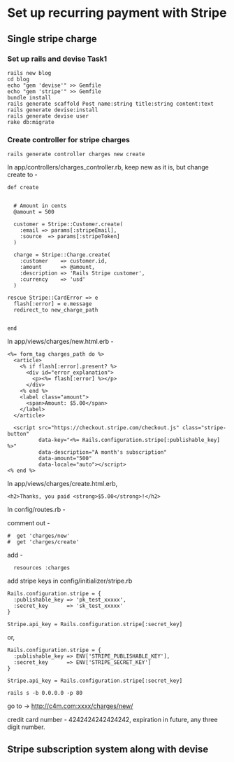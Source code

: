 # Set up recurring payment with Stripe


## Single stripe charge


### Set up rails and devise Task1

~~~~~~
rails new blog
cd blog
echo "gem 'devise'" >> Gemfile
echo "gem 'stripe'" >> Gemfile
bundle install
rails generate scaffold Post name:string title:string content:text
rails generate devise:install
rails generate devise user
rake db:migrate
~~~~~~

###  Create controller for stripe charges

~~~~~~
rails generate controller charges new create
~~~~~~

In app/controllers/charges_controller.rb,
keep new as it is, but change create to -

~~~~~~
def create


  # Amount in cents
  @amount = 500

  customer = Stripe::Customer.create(
    :email => params[:stripeEmail],
    :source  => params[:stripeToken]
  )

  charge = Stripe::Charge.create(
    :customer    => customer.id,
    :amount      => @amount,
    :description => 'Rails Stripe customer',
    :currency    => 'usd'
  )

rescue Stripe::CardError => e
  flash[:error] = e.message
  redirect_to new_charge_path


end

~~~~~~

In app/views/charges/new.html.erb -

~~~~~~
<%= form_tag charges_path do %>
  <article>
    <% if flash[:error].present? %>
      <div id="error_explanation">
        <p><%= flash[:error] %></p>
      </div>
    <% end %>
    <label class="amount">
      <span>Amount: $5.00</span>
    </label>
  </article>

  <script src="https://checkout.stripe.com/checkout.js" class="stripe-button"
          data-key="<%= Rails.configuration.stripe[:publishable_key] %>"
          data-description="A month's subscription"
          data-amount="500"
          data-locale="auto"></script>
<% end %>
~~~~~~


In app/views/charges/create.html.erb,

~~~~~~
<h2>Thanks, you paid <strong>$5.00</strong>!</h2>
~~~~~~


In config/routes.rb -

comment out -
~~~~~~
#  get 'charges/new'
#  get 'charges/create'
~~~~~~

add -
~~~~~~
  resources :charges
~~~~~~


add stripe keys in config/initializer/stripe.rb

~~~~~~
Rails.configuration.stripe = {
  :publishable_key => 'pk_test_xxxxx',
  :secret_key      => 'sk_test_xxxxx'
}

Stripe.api_key = Rails.configuration.stripe[:secret_key]
~~~~~~

or,
~~~~~~
Rails.configuration.stripe = {
  :publishable_key => ENV['STRIPE_PUBLISHABLE_KEY'],
  :secret_key      => ENV['STRIPE_SECRET_KEY']
}

Stripe.api_key = Rails.configuration.stripe[:secret_key]
~~~~~~


~~~~~~
rails s -b 0.0.0.0 -p 80
~~~~~~

go to -> http://c4m.com:xxxx/charges/new/

credit card number - 4242424242424242, expiration in future, any three digit number.





## Stripe subscription system along with devise 

